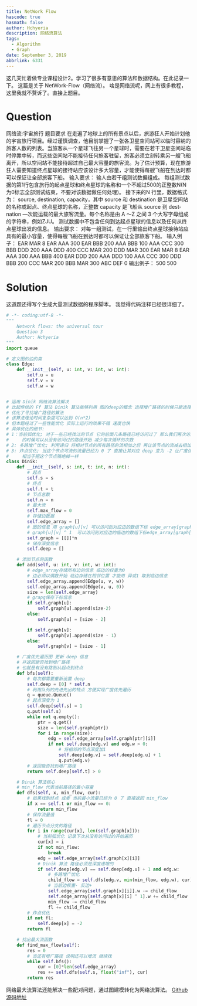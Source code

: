 ```yaml
---
title: NetWork Flow
hascode: true
hasmath: false
author: Hchyeria
description: 网络流算法
tags:
  - Algorithm
  - Graph
date: September 3, 2019
abbrlink: 6331
---
```

这几天忙着做专业课程设计2。学习了很多有意思的算法和数据结构。在此记录一下。
这篇是关于 NetWork-Flow（网络流）。
啥是网络流呢，网上有很多教程，这里我就不赘诉了。直接上题目。
# Question
网络流:宇宙旅行
题目要求
在走遍了地球上的所有景点以后，旅游狂人开始计划他的宇宙旅行项目。经过谨慎调查，他目前掌握了一张各卫星空间站可以临时容纳的旅客人数的列表。当旅客从一个星球飞往另一个星球时，需要在若干卫星空间站临时停靠中转，而这些空间站不能接待任何旅客驻留，旅客必须立刻转乘另一艘飞船离开，所以空间站不能接待超过自己最大容量的旅客流。为了估计预算，现在旅游狂人需要知道终点星球的接待站应该设计多大容量，才能使得每艘飞船在到达时都可以保证让全部旅客下船。
输入要求：
输人由若干组测试数据组成。
每组测试数据的第1行包含旅行的起点星球和终点星球的名称和一个不超过500的正整数N(N为0标志全部测试结束，不要对该数据做任何处理)。
接下来的N 行里，数据格式为： source, destination, capacity，其中 source 和 destination 是卫星空间站的名称或起点、终点星球的名称，正整数 capacity 是飞船从 source 到 dest­nation —次能运载的最大旅客流量。每个名称是由 A 〜Z 之间 3 个大写字母组成的字符串，例如ZJU。
测试数据中不包含任何到达起点星球的信息以及任何从终点星球出发的信息。
输出要求：
对每一组测试，在一行里输出终点星球接待站应具有的最小容量，使得每艘飞船在到达时都可以保证让全部旅客下船。
输入例子：
EAR MAR 8 
EAR AAA 300
EAR BBB 200 
AAA BBB 100 
AAA CCC 300 
BBB DDD 200 
AAA DDD 400 
CCC MAR 200 
DDD MAR 300 
EAR MAR 8 
EAR AAA 300 
AAA BBB 400 
EAR DDD 200 
AAA DDD 100 
AAA CCC 300 
DDD BBB 200 
CCC MAR 200 
BBB MAR 300 
ABC DEF 0
输出例子：
500
500

# Solution
这道题还得写个生成大量测试数据的程序脚本。
我觉得代码注释已经很详细了。
```python
# -*- coding:utf-8 -*-
"""
    Network flows: the universal tour
    Question 3
    Author: Hchyeria
"""
import queue

# 定义图的边的类
class Edge:
    def __init__(self, u: int, v: int, w: int):
        self.u = u
        self.v = v
        self.w = w


# 运用 Dinik 网络流算法解决
# 比起传统的 Ff 算法 Dinik 算法能够利用 图的deep的概念 选择增广路径的时候只能选择 deep 递增的一条
# 优化了寻找增广路径的算法
# 该算法理论时间复杂度可以达到 O(n*2)
# 但本题经过了一些性能优化 实际上运行的效果不错 速度也快
# 具体优化的细节:
# 1：当前弧优化; 对于一些已经找过的节点 它的前面几条路径已经访问过了 那么我们再次访问到这个节点
#     的时候可以从没有访问过的路径开始 减少每次循环的次数
# 2: 多路增广优化; 利用递归 将相对节点的所有路径的流相加之后 再让该节点的流减去相加后的流 避免一条一条的减 浪费时间
# 3: 炸点优化; 当这个节点可流的流量已经为 0 了 直接让其对应 deep 变为 -2 让广度优先寻找增广路径的时候不可能再访问到它
#     相当于把这个节点隔绝掉一样
class Dinik:
    def __init__(self, s: int, t: int, n: int):
        # 起点
        self.s = s
        # 终点
        self.t = t
        # 节点总数
        self.n = n
        # 最大流
        self.max_flow = 0
        # 存储边数据
        self.edge_array = []
        # 图的信息 用 graph[u][v] 可以访问到对应边的数组下标 edge_array[graph[u][v]]
        # graph[u][v] ^ 1  可以访问到对应边的临边的数组下标edge_array[graph[u][v] ^ 1]
        self.graph = [[]]*n
        # 储存深度信息
        self.deep = []

    # 添加节点的函数
    def add(self, u: int, v: int, w: int):
        # edge_array存储所有边的信息 临边的权重为0
        # 边必须以偶数开始 临边存储在相邻位置 才能用 异或1 取到临边信息
        self.edge_array.append(Edge(u, v, w))
        self.edge_array.append(Edge(v, u, 0))
        size = len(self.edge_array)
        # grapg保存下标信息
        if self.graph[u]:
            self.graph[u].append(size-2)
        else:
            self.graph[u] = [size - 2]

        if self.graph[v]:
            self.graph[v].append(size - 1)
        else:
            self.graph[v] = [size - 1]

    # 广度优先遍历图 更新 deep 信息
    # 并返回能否找到增广路径
    # 也就是有没有路到从起点到终点
    def bfs(self):
        # 每次都需要重新设置 deep
        self.deep = [0] * self.n
        # 利用队列的先进先出的特点 方便实现广度优先遍历
        q = queue.Queue()
        # 起点深度为 1
        self.deep[self.s] = 1
        q.put(self.s)
        while not q.empty():
            ptr = q.get()
            size = len(self.graph[ptr])
            for i in range(size):
                edg = self.edge_array[self.graph[ptr][i]]
                if not self.deep[edg.v] and edg.w > 0:
                    # 将相邻的节点深度加1
                    self.deep[edg.v] = self.deep[edg.u] + 1
                    q.put(edg.v)
        # 返回能否找到增广路径
        return self.deep[self.t] > 0

    # Dinik 算法核心
    # min_flow 代表当前路径的最小容量
    def dfs(self, x, min_flow, cur):
        # 如果找到终点 或者 当前最小流量已经为 0 了 直接返回 min_flow
        if x == self.t or min_flow == 0:
            return min_flow
        # 保存流量值
        fl = 0
        # 遍历节点分支的路径
        for i in range(cur[x], len(self.graph[x])):
            # 当前弧优化 记录下次从没有访问过的开始遍历
            cur[x] = i
            if not min_flow:
                break
            edg = self.edge_array[self.graph[x][i]]
            # Dinik 算法 路径必须是深度递增的
            if self.deep[edg.v] == self.deep[edg.u] + 1 and edg.w:
                # 多路增广优化
                child_flow = self.dfs(edg.v, min(min_flow, edg.w), cur)
                # 当前边权重- 反边+
                self.edge_array[self.graph[x][i]].w -= child_flow
                self.edge_array[self.graph[x][i] ^ 1].w += child_flow
                min_flow -= child_flow
                fl += child_flow
        # 炸点优化
        if not fl:
            self.deep[x] = -2
        return fl

    # 找出最大流函数
    def find_max_flow(self):
        res = 0
        # 当还有增广路径 说明还可以增流 继续找
        while self.bfs():
            cur = [0]*len(self.edge_array)
            res += self.dfs(self.s, float("inf"), cur)
        return res
```
网络最大流算法还能解决一些配对问题，通过图建模转化为网络流算法。
[Github 源码地址](https://github.com/Hchyeria/some-data-structure-and-algorithm)